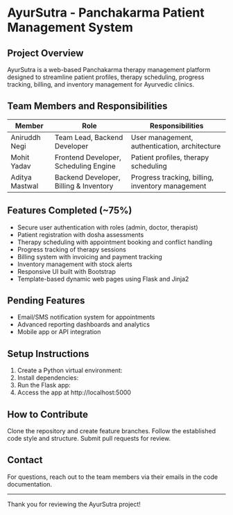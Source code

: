 # AyurSutra - Panchakarma Patient Management System

## Project Overview

AyurSutra is a web-based Panchakarma therapy management platform designed to streamline patient profiles, therapy scheduling, progress tracking, billing, and inventory management for Ayurvedic clinics.

## Team Members and Responsibilities

| Member           | Role                                    | Responsibilities                              |
|------------------|-----------------------------------------|-----------------------------------------------|
| Aniruddh Negi    | Team Lead, Backend Developer             | User management, authentication, architecture |
| Mohit Yadav      | Frontend Developer, Scheduling Engine   | Patient profiles, therapy scheduling            |
| Aditya Mastwal   | Backend Developer, Billing & Inventory  | Progress tracking, billing, inventory management |

## Features Completed (~75%)

- Secure user authentication with roles (admin, doctor, therapist)
- Patient registration with dosha assessments
- Therapy scheduling with appointment booking and conflict handling
- Progress tracking of therapy sessions
- Billing system with invoicing and payment tracking
- Inventory management with stock alerts
- Responsive UI built with Bootstrap
- Template-based dynamic web pages using Flask and Jinja2

## Pending Features

- Email/SMS notification system for appointments
- Advanced reporting dashboards and analytics
- Mobile app or API integration

## Setup Instructions

1. Create a Python virtual environment:
2. Install dependencies:
3. Run the Flask app:
4. Access the app at http://localhost:5000

## How to Contribute

Clone the repository and create feature branches. Follow the established code style and structure. Submit pull requests for review.

## Contact

For questions, reach out to the team members via their emails in the code documentation.

---

Thank you for reviewing the AyurSutra project!
